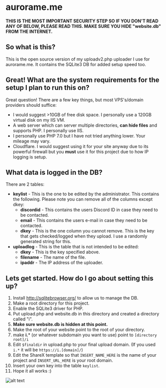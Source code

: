 # aurorame.me
**THIS IS THE MOST IMPORTANT SECURITY STEP SO IF YOU DON'T READ ANY OF BELOW, PLEASE READ THIS. MAKE SURE YOU HIDE "website.db" FROM THE INTERNET.**
## So what is this?
This is the open source version of my uploadv2.php uploader I use for aurorame.me. It contains the SQLite3 DB for added setup speed too.
## Great! What are the system requirements for the setup I plan to run this on?
Great question! There are a few key things, but most VPS's/domain providers should suffice:
- I would suggest >10GB of free disk space. I personally use a 120GB virtual disk on my IIS VM.
- A web server which can server multiple directories, **can hide files** and supports PHP. I personally use IIS.
- I personally use PHP 7.0 but I have not tried anything lower. Your mileage may vary.
- Cloudflare. I would suggest using it for your site anyway due to its powerful firewall but you **must** use it for this project due to how IP logging is setup.
## What data is logged in the DB?
There are 2 tables:
- **keylist** - This is the one to be edited by the administrator. This contains the following. Please note you can remove all of the columns except dkey:
  - **discordid** - This contains the users Discord ID in case they need to be contacted.
  - **email** - This contains the users e-mail in case they need to be contacted.
  - **dkey** - This is the one column you cannot remove. This is the key that gets checked/logged when they upload. I use a randomly generated string for this.
- **uploadlog** - This is the table that is not intended to be edited:
  - **dkey** - This is the key specified above.
  - **filename** - The name of the file.
  - **ipaddr** - The IP address of the uploader.
## Lets get started. How do I go about setting this up?
1. Install http://sqlitebrowser.org/ to allow us to manage the DB.
2. Make a root directory for this project.
3. Enable the SQLite3 driver for PHP.
4. Put upload.php and website.db in this directory and created a directory called "i".
5. **Make sure website.db is hidden at this point.**
6. Make the root of your website point to the root of your directory.
7. make **i.*** (or whatever subdomain you want to use) point to `[directory root]/i`
8. Edit `$finaldir` in upload.php to your final upload domain. (If you used `i.*` it will be `https://i.[domain]/`)
9. Edit the ShareX template so that `INSERT_NAME_HERE` is the name of your project and `INSERT_URL_HERE` is your root domain.
10. Insert your own key into the table `keylist`.
11. Hope it all works :)

![alt text](https://i.aurorame.me/PQNG3IpCDG.png)
